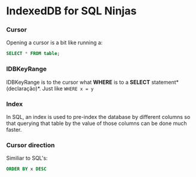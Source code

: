 
# IndexedDB for SQL Ninjas

### Cursor

Opening a cursor is a bit like running a:

```sql
SELECT * FROM table;
```

### IDBKeyRange

IDBKeyRange is to the cursor what **WHERE** is to a **SELECT** statement*(declaração)*. Just like `WHERE x = y`


### Index
In SQL, an index is used to pre-index the database by different columns so that querying that table by the value of 
those columns can be done much faster.


### Cursor direction

Similiar to SQL's:

```sql
ORDER BY x DESC
```

